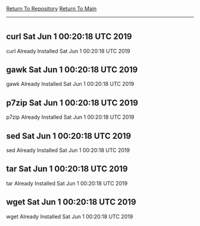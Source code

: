 [Return To Repository](https://github.com/deathbybandaid/piholeparser/)
[Return To Main](https://github.com/deathbybandaid/piholeparser/blob/master/RecentRunLogs/Mainlog.md)
____________________________________
# 
## curl Sat Jun 1 00:20:18 UTC 2019
curl Already Installed Sat Jun 1 00:20:18 UTC 2019
## gawk Sat Jun 1 00:20:18 UTC 2019
gawk Already Installed Sat Jun 1 00:20:18 UTC 2019
## p7zip Sat Jun 1 00:20:18 UTC 2019
p7zip Already Installed Sat Jun 1 00:20:18 UTC 2019
## sed Sat Jun 1 00:20:18 UTC 2019
sed Already Installed Sat Jun 1 00:20:18 UTC 2019
## tar Sat Jun 1 00:20:18 UTC 2019
tar Already Installed Sat Jun 1 00:20:18 UTC 2019
## wget Sat Jun 1 00:20:18 UTC 2019
wget Already Installed Sat Jun 1 00:20:18 UTC 2019
